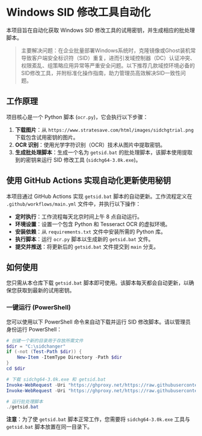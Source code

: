 # Windows SID 修改工具自动化

本项目旨在自动化获取 Windows SID 修改工具的试用密钥，并生成相应的批处理脚本。
> 主要解决问题：在企业批量部署Windows系统时，克隆镜像或Ghost装机常导致客户端安全标识符（SID）重复，进而引发域控制器（DC）认证冲突、权限紊乱、组策略应用异常等严重安全问题。以下推荐几款域控环境必备的SID修改工具，并附标准化操作指南，助力管理员高效解决SID一致性问题。

## 工作原理

项目核心是一个 Python 脚本 (`ocr.py`)，它会执行以下步骤：

1.  **下载图片**：从 `https://www.stratesave.com/html/images/sidchgtrial.png` 下载包含试用密钥的图片。
2.  **OCR 识别**：使用光学字符识别（OCR）技术从图片中提取密钥。
3.  **生成批处理脚本**：生成一个名为 `getsid.bat` 的批处理脚本，该脚本使用提取到的密钥来运行 SID 修改工具 (`sidchg64-3.0k.exe`)。

## 使用 GitHub Actions 实现自动化更新使用秘钥

本项目通过 GitHub Actions 实现 `getsid.bat` 脚本的自动更新。工作流程定义在 `.github/workflows/main.yml` 文件中，并执行以下操作：

*   **定时执行**：工作流程每天北京时间上午 8 点自动运行。
*   **环境设置**：设置一个包含 Python 和 Tesseract OCR 的虚拟环境。
*   **安装依赖**：从 `requirements.txt` 文件中安装所需的 Python 库。
*   **执行脚本**：运行 `ocr.py` 脚本以生成新的 `getsid.bat` 文件。
*   **提交并推送**：将更新后的 `getsid.bat` 文件提交到 `main` 分支。

## 如何使用

您只需从本仓库下载 `getsid.bat` 脚本即可使用。该脚本每天都会自动更新，以确保您获取到最新的试用密钥。

### 一键运行 (PowerShell)

您可以使用以下 PowerShell 命令来自动下载并运行 SID 修改脚本。请以管理员身份运行 PowerShell：

```powershell
# 创建一个新的目录用于存放所需文件
$dir = "C:\sidchanger"
if (-not (Test-Path $dir)) {
    New-Item -ItemType Directory -Path $dir
}
cd $dir

# 下载 sidchg64-3.0k.exe 和 getsid.bat
Invoke-WebRequest -Uri "https://ghproxy.net/https://raw.githubusercontent.com/Sirius2016/windows-change-sid/main/sidchg64-3.0k.exe" -OutFile "sidchg64-3.0k.exe"
Invoke-WebRequest -Uri "https://ghproxy.net/https://raw.githubusercontent.com/Sirius2016/windows-change-sid/main/getsid.bat" -OutFile "getsid.bat"

# 运行批处理脚本
./getsid.bat
```

**注意**：为了使 `getsid.bat` 脚本正常工作，您需要将 `sidchg64-3.0k.exe` 工具与 `getsid.bat` 脚本放置在同一目录下。
